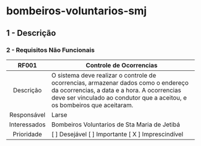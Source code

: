 # bombeiros-voluntarios-smj

## 1 - Descrição



### 2 - Requisitos Não Funcionais

RF001 | Controle de Ocorrencias |
:---------: | ---------- | 
| Descrição | O sistema deve realizar o controle de ocorrencias, armazenar dados como o endereço da ocorrencias, a data e a hora. A ocorrencias deve ser vinculado ao condutor que a aceitou, e os bombeiros que aceitaram.|
Responsável |  Larse  |
Interessados |   Bombeiros Voluntarios de Sta Maria de Jetibá     |
Prioridade | [ ] Desejável [ ] Importante [ X ] Imprescindível   |
